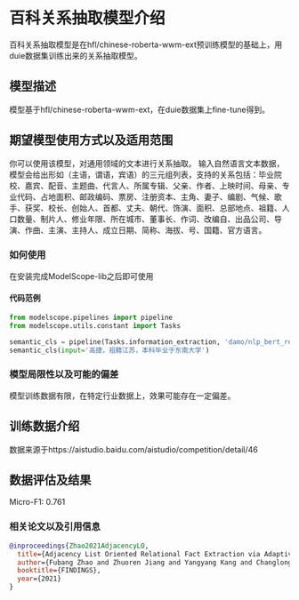 
# 百科关系抽取模型介绍

百科关系抽取模型是在hfl/chinese-roberta-wwm-ext预训练模型的基础上，用duie数据集训练出来的关系抽取模型。

## 模型描述

模型基于hfl/chinese-roberta-wwm-ext，在duie数据集上fine-tune得到。

## 期望模型使用方式以及适用范围
你可以使用该模型，对通用领域的文本进行关系抽取。
输入自然语言文本数据，模型会给出形如（主语，谓语，宾语）的三元组列表，支持的关系包括：毕业院校、嘉宾、配音、主题曲、代言人、所属专辑、父亲、作者、上映时间、母亲、专业代码、占地面积、邮政编码、票房、注册资本、主角、妻子、编剧、气候、歌手、获奖、校长、创始人、首都、丈夫、朝代、饰演、面积、总部地点、祖籍、人口数量、制片人、修业年限、所在城市、董事长、作词、改编自、出品公司、导演、作曲、主演、主持人、成立日期、简称、海拔、号、国籍、官方语言。 

### 如何使用
在安装完成ModelScope-lib之后即可使用

#### 代码范例
```python
from modelscope.pipelines import pipeline
from modelscope.utils.constant import Tasks

semantic_cls = pipeline(Tasks.information_extraction, 'damo/nlp_bert_relation-extraction_chinese-base')
semantic_cls(input='高捷，祖籍江苏，本科毕业于东南大学')

```

### 模型局限性以及可能的偏差
模型训练数据有限，在特定行业数据上，效果可能存在一定偏差。

## 训练数据介绍
数据来源于https://aistudio.baidu.com/aistudio/competition/detail/46


## 数据评估及结果

Micro-F1: 0.761

### 相关论文以及引用信息

```bib
@inproceedings{Zhao2021AdjacencyLO,
  title={Adjacency List Oriented Relational Fact Extraction via Adaptive Multi-task Learning},
  author={Fubang Zhao and Zhuoren Jiang and Yangyang Kang and Changlong Sun and Xiaozhong Liu},
  booktitle={FINDINGS},
  year={2021}
}
```